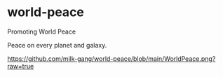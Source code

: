 # world-peace
Promoting World Peace

Peace on every planet and galaxy.

https://github.com/milk-gang/world-peace/blob/main/WorldPeace.png?raw=true


